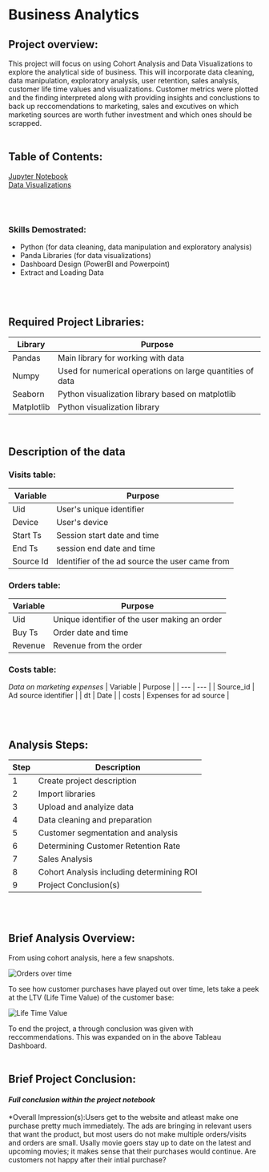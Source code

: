# Business Analytics

## Project overview:

This project will focus on using Cohort Analysis and Data Visualizations to explore the analytical side of business. This will incorporate data cleaning, data manipulation, exploratory analysis, user retention, sales analysis, customer life time values and visualizations. Customer metrics were plotted and the finding interpreted along with providing insights and conclustions to back up reccomendations to marketing, sales and excutives on which marketing sources are worth futher investment and which ones should be scrapped. 
<br></br>

## Table of Contents:
[Jupyter Notebook](https://github.com/julyndav/Business_Analytics/blob/main/BA_Yandex-Afisha.ipynb)<br>
[Data Visualizations](https://github.com/julyndav/Business_Analytics/tree/main/cohort_images)

<br></br>


### Skills Demostrated:
<ul>
<li>Python (for data cleaning, data manipulation and exploratory analysis)</li>
<li>Panda Libraries (for data visualizations)</li>
<li>Dashboard Design (PowerBI and Powerpoint)</li>
<li>Extract and Loading Data</li>
</ul>
<br></br>

## Required Project Libraries:
| Library |Purpose |
| --- | --- |
| Pandas | Main library for working with data |
| Numpy | Used for numerical operations on large quantities of data |
| Seaborn | Python visualization library based on matplotlib |
| Matplotlib | Python visualization library |
<br>

## Description of the data
<p></p>

### Visits table:
| Variable | Purpose |
| --- | --- |
| Uid | User's unique identifier |
| Device | User's device |
| Start Ts |Session start date and time |
| End Ts | session end date and time |
| Source Id | Identifier of the ad source the user came from |
<p></p>

### Orders table:
| Variable | Purpose |
| --- | --- |
| Uid | Unique identifier of the user making an order |
| Buy Ts | Order date and time |
| Revenue | Revenue from the order |
<p></p>

### Costs table: 
<i>Data on marketing expenses</i>
| Variable | Purpose |
| --- | --- |
| Source_id | Ad source identifier |
| dt | Date |
| costs | Expenses for ad source |
<p></p>
<br></br>

## Analysis Steps:
| Step |Description |
| --- | --- |
| 1 | Create project description |
| 2 | Import libraries |
| 3 | Upload and analyize data |
| 4 | Data cleaning and preparation |
| 5 | Customer segmentation and analysis |
| 6 | Determining Customer Retention Rate |
| 7 | Sales Analysis |
| 8 | Cohort Analysis including determining ROI |
| 9 | Project Conclusion(s) |

<br></br>

## Brief Analysis Overview:

From using cohort analysis, here a few snapshots.  <p>
![Orders over time](https://github.com/julyndav/Business_Analytics/blob/main/cohort_images/order%20over%20time.png)
<p>
<p></p>
To see how customer purchases have played out over time, lets take a peek at the LTV (Life Time Value) of the customer base:

![Life Time Value](https://github.com/julyndav/Business_Analytics/blob/main/cohort_images/LTV.png)

To end the project, a through conclusion was given with reccommendations. This was expanded on in the above Tableau Dashboard. 
<br></br>

## Brief Project Conclusion:
#### <i>Full conclusion within the project notebook</i>
*Overall Impression(s):Users get to the website and atleast make one purchase pretty much immediately. The ads are bringing in relevant users that want the product, but most users do not make multiple orders/visits and orders are small. Usally movie goers stay up to date on the latest and upcoming movies; it makes sense that their purchases would continue. Are customers not happy after their intial purchase?

